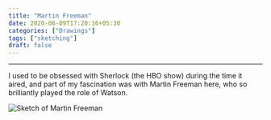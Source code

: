 ```yaml
---
title: "Martin Freeman"
date: 2020-06-09T17:20:16+05:30
categories: ["Drawings"]
tags: ["sketching"]
draft: false
---
```


-------------------

I used to be obsessed with Sherlock (the HBO show) during the time it aired, and part of my fascination was with Martin Freeman here, who so brilliantly played the role of Watson.

![Sketch of Martin Freeman](/images/Freeman.webp#center "Sketch of Martin Freeman")

